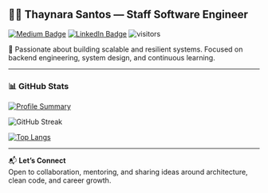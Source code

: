 ## 👩‍💻 Thaynara Santos — Staff Software Engineer

[![Medium Badge](https://img.shields.io/badge/Medium-%2312100E.svg?&style=flat-square&logo=medium&logoColor=30C7EB&color=071A2C&link=https://medium.com/@thaynaracsantos)](https://medium.com/@thaynaracsantos)
[![LinkedIn Badge](https://img.shields.io/badge/LinkedIn-%230077B5.svg?style=flat-square&logo=linkedin&logoColor=white)](https://www.linkedin.com/in/thaynarasantos)
![visitors](https://komarev.com/ghpvc/?username=thaynaracsantos&color=30C7EB&style=flat-square)

🎯 Passionate about building scalable and resilient systems. Focused on backend engineering, system design, and continuous learning.

---

### 📊 GitHub Stats

[![Profile Summary](https://github-profile-summary-cards.vercel.app/api/cards/profile-details?username=thaynaracsantos&theme=react)]()

![GitHub Streak](https://github-readme-streak-stats.herokuapp.com/?user=thaynaracsantos&theme=react)

[![Top Langs](https://github-readme-stats.vercel.app/api/top-langs/?username=thaynaracsantos&layout=donut&hide_title=true&theme=react&hide=html,css)]()

---

📬 **Let’s Connect**  
Open to collaboration, mentoring, and sharing ideas around architecture, clean code, and career growth.

